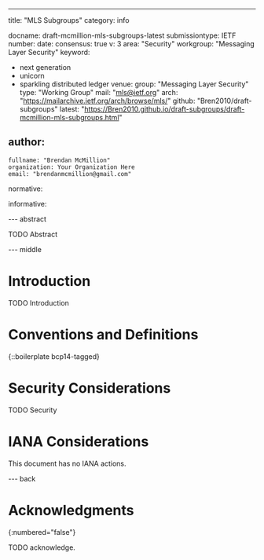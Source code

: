 ---
title: "MLS Subgroups"
category: info

docname: draft-mcmillion-mls-subgroups-latest
submissiontype: IETF
number:
date:
consensus: true
v: 3
area: "Security"
workgroup: "Messaging Layer Security"
keyword:
 - next generation
 - unicorn
 - sparkling distributed ledger
venue:
  group: "Messaging Layer Security"
  type: "Working Group"
  mail: "mls@ietf.org"
  arch: "https://mailarchive.ietf.org/arch/browse/mls/"
  github: "Bren2010/draft-subgroups"
  latest: "https://Bren2010.github.io/draft-subgroups/draft-mcmillion-mls-subgroups.html"

author:
 -
    fullname: "Brendan McMillion"
    organization: Your Organization Here
    email: "brendanmcmillion@gmail.com"

normative:

informative:


--- abstract

TODO Abstract


--- middle

# Introduction

TODO Introduction


# Conventions and Definitions

{::boilerplate bcp14-tagged}


# Security Considerations

TODO Security


# IANA Considerations

This document has no IANA actions.


--- back

# Acknowledgments
{:numbered="false"}

TODO acknowledge.
